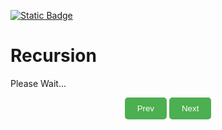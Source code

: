 
[![Static Badge](https://img.shields.io/badge/Home-maker?labelColor=grey&color=grey)](https://baponkar.github.io/Learning-C)

# Recursion

Please Wait...


<div style="text-align: center;">
    <button type="button" onclick="window.location.href='https://baponkar.github.io/Learning-C/Lists-and-Trees/Lists-and-Trees';" style="background-color: #4CAF50; color: white; padding: 10px 20px; border: none; border-radius: 5px; cursor: pointer;">
       Prev
    </button>
     <button type="button" onclick="window.location.href='https://baponkar.github.io/Learning-C/Bit-Level-Operations-and-Applications/Bit-Level-Operations-and-Applications';" style="background-color: #4CAF50; color: white; padding: 10px 20px; border: none; border-radius: 5px; cursor: pointer;">
       Next
    </button>
</div>